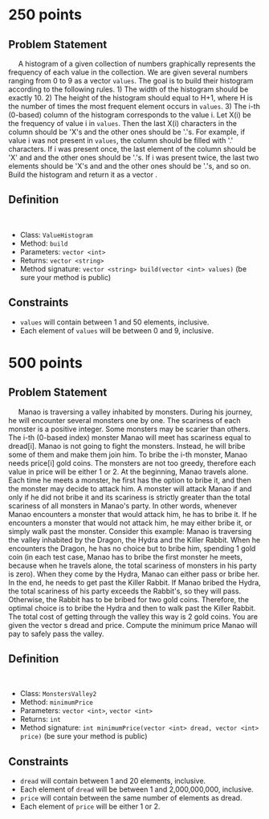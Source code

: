 250 points
==========

Problem Statement
-----------------
    
A histogram of a given collection of numbers graphically represents the frequency of each value in the collection. We are given several numbers ranging from 0 to 9 as a vector <int> `values`. The goal is to build their histogram according to the following rules.  1) The width of the histogram should be exactly 10.  2) The height of the histogram should equal to H+1, where H is the number of times the most frequent element occurs in `values`.  3) The i-th (0-based) column of the histogram corresponds to the value i. Let X(i) be the frequency of value i in `values`. Then the last X(i) characters in the column should be 'X's and the other ones should be '.'s. For example, if value i was not present in `values`, the column should be filled with '.' characters. If i was present once, the last element of the column should be 'X' and and the other ones should be '.'s. If i was present twice, the last two elements should be 'X's and and the other ones should be '.'s, and so on.  Build the histogram and return it as a vector <string>.

Definition
----------
    
- Class: `ValueHistogram`
- Method: `build`
- Parameters: `vector <int>`
- Returns: `vector <string>`
- Method signature: `vector <string> build(vector <int> values)`
(be sure your method is public)
    

Constraints
-----------

- `values` will contain between 1 and 50 elements, inclusive.
- Each element of `values` will be between 0 and 9, inclusive.


500 points
==========

Problem Statement
-----------------
    
Manao is traversing a valley inhabited by monsters. During his journey, he will encounter several monsters one by one. The scariness of each monster is a positive integer. Some monsters may be scarier than others. The i-th (0-based index) monster Manao will meet has scariness equal to dread[i].  Manao is not going to fight the monsters. Instead, he will bribe some of them and make them join him. To bribe the i-th monster, Manao needs price[i] gold coins. The monsters are not too greedy, therefore each value in price will be either 1 or 2.  At the beginning, Manao travels alone. Each time he meets a monster, he first has the option to bribe it, and then the monster may decide to attack him. A monster will attack Manao if and only if he did not bribe it and its scariness is strictly greater than the total scariness of all monsters in Manao's party. In other words, whenever Manao encounters a monster that would attack him, he has to bribe it. If he encounters a monster that would not attack him, he may either bribe it, or simply walk past the monster.     Consider this example: Manao is traversing the valley inhabited by the Dragon, the Hydra and the Killer Rabbit. When he encounters the Dragon, he has no choice but to bribe him, spending 1 gold coin (in each test case, Manao has to bribe the first monster he meets, because when he travels alone, the total scariness of monsters in his party is zero). When they come by the Hydra, Manao can either pass or bribe her. In the end, he needs to get past the Killer Rabbit. If Manao bribed the Hydra, the total scariness of his party exceeds the Rabbit's, so they will pass. Otherwise, the Rabbit has to be bribed for two gold coins. Therefore, the optimal choice is to bribe the Hydra and then to walk past the Killer Rabbit. The total cost of getting through the valley this way is 2 gold coins.  You are given the vector <int>s dread and price. Compute the minimum price Manao will pay to safely pass the valley.

Definition
----------
    
- Class: `MonstersValley2`
- Method: `minimumPrice`
- Parameters: `vector <int>`, `vector <int>`
- Returns: `int`
- Method signature: `int minimumPrice(vector <int> dread, vector <int> price)`
(be sure your method is public)
    

Constraints
-----------

- `dread` will contain between 1 and 20 elements, inclusive.
- Each element of `dread` will be between 1 and 2,000,000,000, inclusive.
- `price` will contain between the same number of elements as dread.
- Each element of `price` will be either 1 or 2.
